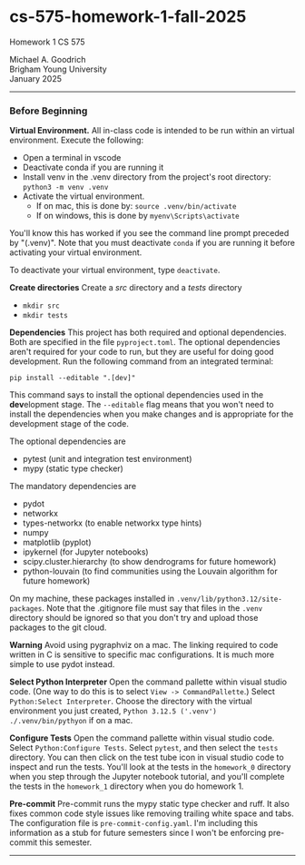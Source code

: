 # cs-575-homework-1-fall-2025
Homework 1 CS 575

Michael A. Goodrich <br>
Brigham Young University <br>
January 2025

---

### Before Beginning

**Virtual Environment.**
All in-class code is intended to be run within an virtual environment. Execute the following:
- Open a terminal in vscode
- Deactivate conda if you are running it
- Install venv in the .venv directory from the project's root directory: `python3 -m venv .venv`
- Activate the virtual environment. 
  - If on mac, this is done by: `source .venv/bin/activate`
  - If on windows, this is done by `myenv\Scripts\activate`

You'll know this has worked if you see the command line prompt preceded by "(.venv)". Note that you must deactivate `conda` if you are running it before activating your virtual environment.

To deactivate your virtual environment, type `deactivate`.

**Create directories** Create a *src* directory and a *tests* directory
- `mkdir src`
- `mkdir tests`

**Dependencies** This project has both required and optional dependencies. Both are specified in the file `pyproject.toml`. The optional dependencies aren't required for your code to run, but they are useful for doing good development. Run the following command from an integrated terminal: 

`pip install --editable ".[dev]"` 

This command says to install the optional dependencies used in the **dev**elopment stage. The `--editable` flag means that you won't need to install the dependencies when you make changes and is appropriate for the development stage of the code.

The optional dependencies are
- pytest (unit and integration test environment)
- mypy (static type checker)

The mandatory dependencies are
- pydot
- networkx
- types-networkx (to enable networkx type hints)
- numpy
- matplotlib (pyplot)
- ipykernel (for Jupyter notebooks)
- scipy.cluster.hierarchy (to show dendrograms for future homework)
- python-louvain (to find communities using the Louvain algorithm for future homework)

On my machine, these packages installed in `.venv/lib/python3.12/site-packages`. Note that the .gitignore file must say that files in the `.venv` directory should be ignored so that you don't try and upload those packages to the git cloud. 

**Warning** Avoid using pygraphviz on a mac. The linking required to code written in C is sensitive to specific mac configurations. It is much more simple to use pydot instead. 

**Select Python Interpreter** Open the command pallette within visual studio code. (One way to do this is to select `View -> CommandPallette`.) Select `Python:Select Interpreter`. Choose the directory with the virtual environment you just created, `Python 3.12.5 ('.venv') ./.venv/bin/pythyon` if on a mac.

**Configure Tests** Open the command pallette within visual studio code. Select `Python:Configure Tests`. Select `pytest`, and then select the `tests` directory. You can then click on the test tube icon in visual studio code to inspect and run the tests. You'll look at the tests in the `homework_0` directory when you step through the Jupyter notebook tutorial, and you'll complete the tests in the `homework_1` directory when you do homework 1.

**Pre-commit** Pre-commit runs the mypy static type checker and ruff. It also fixes common code style issues like removing trailing white space and tabs. The configuration file is `pre-commit-config.yaml`. I'm including this information as a stub for future semesters since I won't be enforcing pre-commit this semester.

---



